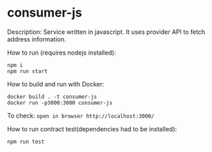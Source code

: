 # consumer-js
Description: Service written in javascript. It uses provider API to fetch address information.

How to run (requires nodejs installed):
```
npm i
npm run start 
```

How to build and run with Docker:
```
docker build . -t consumer-js
docker run -p3000:3000 consumer-js
```

To check: `open in browser http://localhost:3000/`

How to run contract test(dependencies had to be installed):
```
npm run test
```
